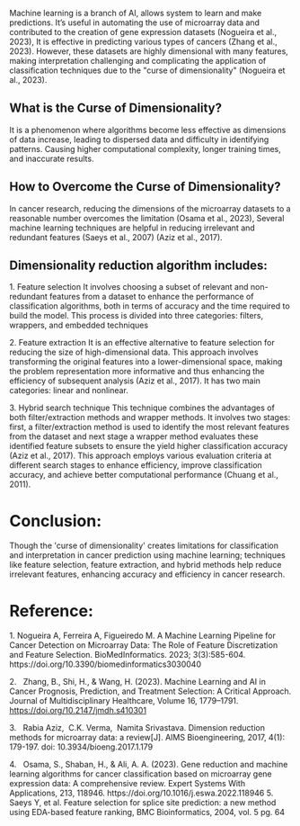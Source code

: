 Machine learning is a branch of AI, allows system to learn and make predictions. It’s useful in automating the use of microarray data and contributed to the creation of gene expression datasets (Nogueira et al., 2023), It is effective in predicting various types of cancers (Zhang et al., 2023). However, these datasets are highly dimensional with many features, making interpretation challenging and complicating the application of classification techniques due to the "curse of dimensionality" (Nogueira et al., 2023).

## What is the Curse of Dimensionality?
It is a phenomenon where algorithms become less effective as dimensions of data increase, leading to dispersed data and difficulty in identifying patterns. Causing higher computational complexity, longer training times, and inaccurate results.

## How to Overcome the Curse of Dimensionality?
In cancer research, reducing the dimensions of the microarray datasets to a reasonable number overcomes the limitation (Osama et al., 2023), Several machine learning techniques are helpful in reducing irrelevant and redundant features (Saeys et al., 2007) (Aziz et al., 2017).

## Dimensionality reduction algorithm includes:
1\. Feature selection
It involves choosing a subset of relevant and non-redundant features from a dataset to enhance the performance of classification algorithms, both in terms of accuracy and the time required to build the model. This process is divided into three categories: filters, wrappers, and embedded techniques

2\. Feature extraction
It is an effective alternative to feature selection for reducing the size of high-dimensional data. This approach involves transforming the original features into a lower-dimensional space, making the problem representation more informative and thus enhancing the efficiency of subsequent analysis (Aziz et al., 2017). It has two main categories: linear and nonlinear.

3\. Hybrid search technique
This technique combines the advantages of both filter/extraction methods and wrapper methods.
It involves two stages: first, a filter/extraction method is used to identify the most relevant features from the dataset and next stage a wrapper method evaluates these identified feature subsets to ensure the yield higher classification accuracy (Aziz et al., 2017). This approach employs various evaluation criteria at different search stages to enhance efficiency, improve classification accuracy, and achieve better computational performance (Chuang et al., 2011).

# Conclusion:
Though the 'curse of dimensionality' creates limitations for classification and interpretation in cancer prediction using machine learning; techniques like feature selection, feature extraction, and hybrid methods help reduce irrelevant features, enhancing accuracy and efficiency in cancer research.

# Reference:
1\. <!--[if !supportLists]--> <!--[endif]-->Nogueira A, Ferreira A, Figueiredo M. A Machine Learning Pipeline for Cancer Detection on Microarray Data: The Role of Feature Discretization and Feature Selection. BioMedInformatics. 2023; 3(3):585-604. https\://doi.org/10.3390/biomedinformatics3030040

2\. <!--[if !supportLists]-->  <!--[endif]-->Zhang, B., Shi, H., & Wang, H. (2023). Machine Learning and AI in Cancer Prognosis, Prediction, and Treatment Selection: A Critical Approach. Journal of Multidisciplinary Healthcare, Volume 16, 1779–1791. <https://doi.org/10.2147/jmdh.s410301>

3\. <!--[if !supportLists]-->  <!--[endif]-->Rabia Aziz,  C.K. Verma,  Namita Srivastava. Dimension reduction methods for microarray data: a review\[J]. AIMS Bioengineering, 2017, 4(1): 179-197. doi: 10.3934/bioeng.2017.1.179

4\. <!--[if !supportLists]-->  <!--[endif]-->Osama, S., Shaban, H., & Ali, A. A. (2023). Gene reduction and machine learning algorithms for cancer classification based on microarray gene expression data: A comprehensive review. Expert Systems With Applications, 213, 118946. https\://doi.org/10.1016/j.eswa.2022.118946
5\. Saeys Y, et al. Feature selection for splice site prediction: a new method using EDA-based feature ranking, BMC Bioinformatics, 2004, vol. 5 pg. 64 
